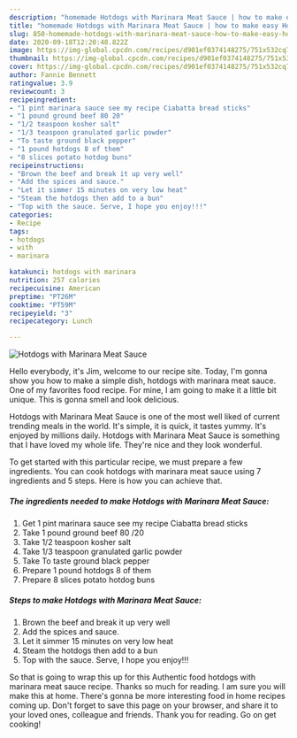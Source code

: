 ```yaml
---
description: "homemade Hotdogs with Marinara Meat Sauce | how to make easy Hotdogs with Marinara Meat Sauce"
title: "homemade Hotdogs with Marinara Meat Sauce | how to make easy Hotdogs with Marinara Meat Sauce"
slug: 850-homemade-hotdogs-with-marinara-meat-sauce-how-to-make-easy-hotdogs-with-marinara-meat-sauce
date: 2020-09-18T12:20:48.822Z
image: https://img-global.cpcdn.com/recipes/d901ef0374148275/751x532cq70/hotdogs-with-marinara-meat-sauce-recipe-main-photo.jpg
thumbnail: https://img-global.cpcdn.com/recipes/d901ef0374148275/751x532cq70/hotdogs-with-marinara-meat-sauce-recipe-main-photo.jpg
cover: https://img-global.cpcdn.com/recipes/d901ef0374148275/751x532cq70/hotdogs-with-marinara-meat-sauce-recipe-main-photo.jpg
author: Fannie Bennett
ratingvalue: 3.9
reviewcount: 3
recipeingredient:
- "1 pint marinara sauce see my recipe Ciabatta bread sticks"
- "1 pound ground beef 80 20"
- "1/2 teaspoon kosher salt"
- "1/3 teaspoon granulated garlic powder"
- "To taste ground black pepper"
- "1 pound hotdogs 8 of them"
- "8 slices potato hotdog buns"
recipeinstructions:
- "Brown the beef and break it up very well"
- "Add the spices and sauce."
- "Let it simmer 15 minutes on very low heat"
- "Steam the hotdogs then add to a bun"
- "Top with the sauce. Serve, I hope you enjoy!!!"
categories:
- Recipe
tags:
- hotdogs
- with
- marinara

katakunci: hotdogs with marinara 
nutrition: 257 calories
recipecuisine: American
preptime: "PT26M"
cooktime: "PT59M"
recipeyield: "3"
recipecategory: Lunch

---
```



![Hotdogs with Marinara Meat Sauce](https://img-global.cpcdn.com/recipes/d901ef0374148275/751x532cq70/hotdogs-with-marinara-meat-sauce-recipe-main-photo.jpg)

Hello everybody, it's Jim, welcome to our recipe site. Today, I'm gonna show you how to make a simple dish, hotdogs with marinara meat sauce. One of my favorites food recipe. For mine, I am going to make it a little bit unique. This is gonna smell and look delicious.



Hotdogs with Marinara Meat Sauce is one of the most well liked of current trending meals in the world. It's simple, it is quick, it tastes yummy. It's enjoyed by millions daily. Hotdogs with Marinara Meat Sauce is something that I have loved my whole life. They're nice and they look wonderful.


To get started with this particular recipe, we must prepare a few ingredients. You can cook hotdogs with marinara meat sauce using 7 ingredients and 5 steps. Here is how you can achieve that.

<!--inarticleads1-->

##### The ingredients needed to make Hotdogs with Marinara Meat Sauce:

1. Get 1 pint marinara sauce see my recipe Ciabatta bread sticks
1. Take 1 pound ground beef 80 /20
1. Take 1/2 teaspoon kosher salt
1. Take 1/3 teaspoon granulated garlic powder
1. Take To taste ground black pepper
1. Prepare 1 pound hotdogs 8 of them
1. Prepare 8 slices potato hotdog buns




<!--inarticleads2-->

##### Steps to make Hotdogs with Marinara Meat Sauce:

1. Brown the beef and break it up very well
1. Add the spices and sauce.
1. Let it simmer 15 minutes on very low heat
1. Steam the hotdogs then add to a bun
1. Top with the sauce. Serve, I hope you enjoy!!!




So that is going to wrap this up for this Authentic food hotdogs with marinara meat sauce recipe. Thanks so much for reading. I am sure you will make this at home. There's gonna be more interesting food in home recipes coming up. Don't forget to save this page on your browser, and share it to your loved ones, colleague and friends. Thank you for reading. Go on get cooking!
